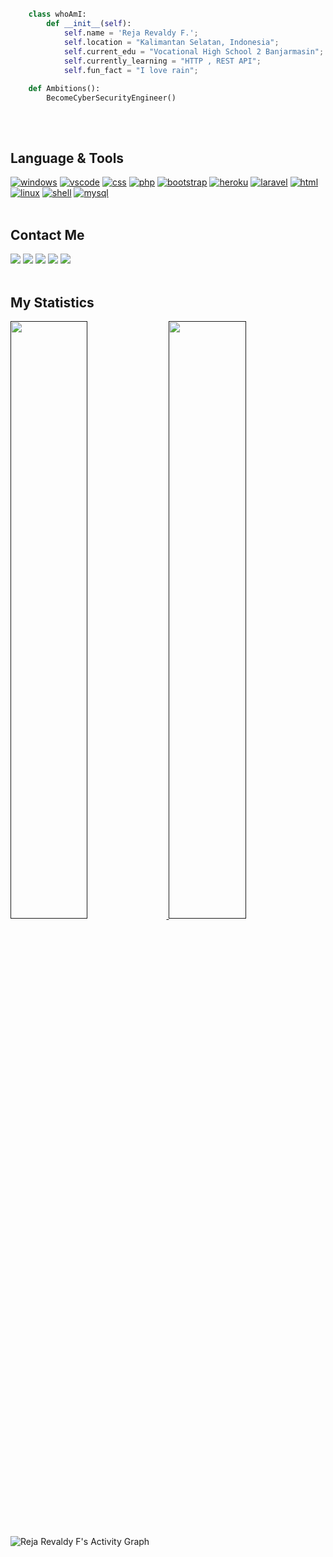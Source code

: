 ## 
```python


    class whoAmI:
        def __init__(self):
            self.name = 'Reja Revaldy F.';
            self.location = "Kalimantan Selatan, Indonesia";
            self.current_edu = "Vocational High School 2 Banjarmasin";
            self.currently_learning = "HTTP , REST API";
            self.fun_fact = "I love rain";
	
    def Ambitions():
        BecomeCyberSecurityEngineer()
```
## 

<br/>

## Language & Tools
<a href="#" ><img alt="windows" src="https://img.shields.io/badge/Windows-1A1B27?style=for-the-badge&logo=windows&logoColor=white"></a>
<a href="#" ><img alt="vscode" src="https://img.shields.io/badge/Visual_Studio_Code-1A1B27?style=for-the-badge&logo=visual%20studio%20code&logoColor=white"></a> 
<a href="#" ><img alt="css" src="https://img.shields.io/badge/CSS3-1A1B27?style=for-the-badge&logo=css3&logoColor=white"></a>
<a href="#" ><img alt="php" src="https://img.shields.io/badge/PHP-1A1B27?style=for-the-badge&logo=php&logoColor=white"></a>
<a href="#" ><img alt="bootstrap" src="https://img.shields.io/badge/Bootstrap-1A1B27?style=for-the-badge&logo=bootstrap&logoColor=white"></a>
<a href="#" ><img alt="heroku" src="https://img.shields.io/badge/Heroku-1A1B27?style=for-the-badge&logo=heroku&logoColor=white"></a> 
<a href="#" ><img alt="laravel" src="https://img.shields.io/badge/Laravel-1A1B27?style=for-the-badge&logo=laravel&logoColor=white"></a>
<a href="#" ><img alt="html" src="https://img.shields.io/badge/HTML5-1A1B27?style=for-the-badge&logo=html5&logoColor=white"></a>
<a href="#" ><img alt="linux" src="https://img.shields.io/badge/Linux-1A1B27?style=for-the-badge&logo=linux&logoColor=white"></a>
<a href="#" ><img alt="shell" src="https://img.shields.io/badge/Shell_Script-1A1B27?style=for-the-badge&logo=gnu-bash&logoColor=white"></a>
<a href="#" ><img alt="mysql" src="https://img.shields.io/badge/MySQL-1A1B27?style=for-the-badge&logo=mysql&logoColor=white"></a>
<br/>
<br/>

## Contact Me

<a href="mailto:rejarevaldyf@gmail.com"><img src="https://img.shields.io/badge/Gmail-1A1B27?style=for-the-badge&logo=gmail&logoColor=white"></a>
<a href="https://www.reddit.com/user/Revvvu"><img src="https://img.shields.io/badge/Reddit-1A1B27?style=for-the-badge&logo=reddit&logoColor=white"></a>
<a href="https://www.instagram.com/rev4ldy/"><img src="https://img.shields.io/badge/Instagram-1A1B27?style=for-the-badge&logo=instagram&logoColor=white"></a>
<a href="https://steamcommunity.com/id/Rev99"><img src="https://img.shields.io/badge/Steam-1A1B27?style=for-the-badge&logo=steam&logoColor=white"></a>
<a href="https://open.spotify.com/user/31p533jyznrma4uzlrqkif36wm2m"><img src="https://img.shields.io/badge/Spotify-1A1B27?&style=for-the-badge&logo=spotify&logoColor=white"></a>
<br/>
<br/>
    
## My Statistics
<p align="left">
  <a href="">
    <img width="49.5%" src="https://github-readme-stats.vercel.app/api?username=revaldy-30&theme=tokyonight&show_icons=true&hide_border=true" />
    <img width="49.5%" src="https://github-readme-streak-stats.herokuapp.com/?user=revaldy-30&theme=tokyonight&hide_border=true" />
  </a>
</p>

![Reja Revaldy F's Activity Graph](https://activity-graph.herokuapp.com/graph?username=revaldy-30&custom_title=Reja%20Revaldy%20F's%20Contribution%20Graph&theme=tokyonight&bg_color=1A1B27&hide_border=true&line=70A5FD&point=70A5FD)
<br/>

   
